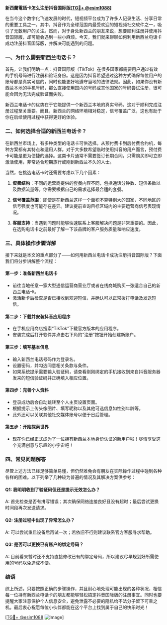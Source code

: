 **新西蘭電話卡怎么注册抖音国际版[[TG💪+ @esim1088](https://t.me/s/esim1088)]**

在当今这个数字化飞速发展的时代，短视频平台成为了许多人记录生活、分享日常的重要工具之一。其中，抖音作为全球范围内最受欢迎的短视频社交软件之一，吸引了无数用户的关注。然而，对于身处新西兰的朋友来说，想要顺利注册并使用抖音国际版，却可能会遇到一些小麻烦。今天，我们就来聊聊如何利用新西兰电话卡成功注册抖音国际版，并解决可能遇到的问题。

### 一、为什么需要新西兰电话卡？

首先，让我们明确一点：抖音国际版（TikTok）在很多国家都需要用户通过有效的手机号码进行注册和验证身份。这是因为抖音希望通过这种方式确保每位用户的账号都是真实可信的，同时也能更好地遵守当地的法律法规。因此，如果你没有新西兰本地的手机号码，那么直接使用国内的号码或其他国家的号码尝试注册，很可能会因为无法完成验证而失败。

新西兰电话卡的优势在于它能提供一个新西兰本地的真实号码，这对于顺利完成注册过程至关重要。而且，新西兰的网络环境相对稳定，信号覆盖广泛，这也有助于你在后续使用过程中获得更好的体验。

### 二、如何选择合适的新西兰电话卡？

在新西兰市场上，有多种类型的电话卡可供选择。从预付费卡到后付费合约机，每种方案都有其特点和适用人群。对于大多数希望临时使用抖音的用户而言，预付费卡可能是更为便捷的选择。这类卡片通常不需要签订长期合同，只需购买即可立即激活使用，非常适合短期旅行或刚到新西兰不久的人士。

当然，在挑选电话卡时还需要考虑以下几个因素：

1. **资费结构**：不同的运营商提供的套餐内容不同，包括通话分钟数、短信条数以及数据流量等。你需要根据自己的需求选择最合适的套餐。
   
2. **信号覆盖范围**：即使是在新西兰这样一个面积不算特别大的国家，不同地区的信号强度也可能存在差异。建议提前查询目标区域内的主要运营商信号表现情况。
   
3. **客服支持**：当遇到问题时能够快速联系上客服解决问题是非常重要的。因此，在选购电话卡之前最好了解一下该品牌的客户服务质量和响应速度。

### 三、具体操作步骤详解

接下来就是本文的重点部分了——如何用新西兰电话卡成功注册抖音国际版？下面我们将分步讲解整个流程：

#### 第一步：准备新西兰电话卡
- 前往当地任意一家大型通信运营商营业厅或者在线商城购买一张适合自己的新西兰电话卡。
- 激活新卡后检查是否已接收到欢迎短信，并确认可以正常拨打电话及发送短信。

#### 第二步：下载并安装抖音应用程序
- 在手机应用商店搜索“TikTok”下载官方版本的应用程序。
- 安装完成后打开软件并点击右下角的“注册”按钮开始创建新账户。

#### 第三步：填写基本信息
- 输入新西兰电话号码作为登录名。
- 设置密码，并勾选同意相关条款与条件。
- 如果系统提示需要输入验证码，请查看刚刚绑定的手机接收到来自抖音服务器发来的短信验证码并正确填入相应位置。

#### 第四步：完善个人资料
- 登录成功后会自动跳转至个人主页设置页面。
- 根据提示上传头像图片、填写昵称以及其他可选信息如性别年龄等。
- 此外还可以关联其他社交媒体账号以便于日后管理。

#### 第五步：开始探索世界
- 现在你已经正式成为了一位拥有新西兰本地身份认证的新用户啦！尽情享受这个充满创意与乐趣的小宇宙吧！

### 四、常见问题解答

尽管上述方法已经足够简单易懂，但仍然难免会有朋友在实际操作过程中碰到各种各样的困难。以下列举了几种较为普遍的情况及其解决方案供参考：

#### Q1: 我明明收到了验证码但还是提示无效怎么办？
A: 首先检查是否有拼写错误；其次确保网络连接良好且没有超时；最后尝试更换时间段再次发送请求。

#### Q2: 注册过程中出现了异常怎么办？
A: 可以尝试重启设备后再试一次；若依旧不行则建议联系官方客服寻求帮助。

#### Q3: 是否可以更换已有账户的绑定号码？
A: 目前看来暂时还不支持直接修改已有的绑定号码，所以建议尽早规划好所需使用的号码以免造成不便。

### 结语

综上所述，只要按照正确的步骤操作，并且耐心地处理可能出现的各种状况，相信每一位持有新西兰电话卡的朋友都能够轻松搞定抖音国际版的注册事宜。同时也要提醒大家注意保护个人信息安全，避免泄露不必要的隐私给不法分子留下可乘之机。最后衷心祝愿每位小伙伴都能在这个平台上找到属于自己的快乐时光！

[[TG💪+ @esim1088](https://t.me/s/esim1088) ![Image](https://i.postimg.cc/4NQfJmqS/Snipaste-2025-05-13-00-14-12.png)]